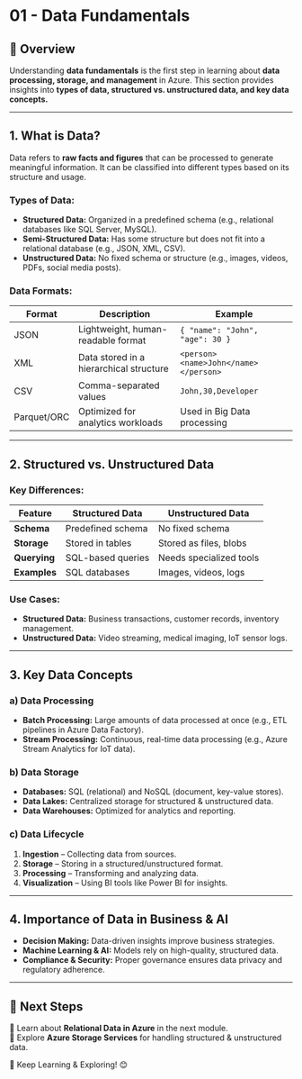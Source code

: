 # **01 - Data Fundamentals**

## **📘 Overview**
Understanding **data fundamentals** is the first step in learning about **data processing, storage, and management** in Azure. This section provides insights into **types of data, structured vs. unstructured data, and key data concepts.**

---

## **1. What is Data?**
Data refers to **raw facts and figures** that can be processed to generate meaningful information. It can be classified into different types based on its structure and usage.

### **Types of Data:**
- **Structured Data:** Organized in a predefined schema (e.g., relational databases like SQL Server, MySQL).
- **Semi-Structured Data:** Has some structure but does not fit into a relational database (e.g., JSON, XML, CSV).
- **Unstructured Data:** No fixed schema or structure (e.g., images, videos, PDFs, social media posts).

### **Data Formats:**
| Format          | Description                             | Example |
|----------------|-----------------------------------------|---------|
| JSON          | Lightweight, human-readable format      | `{ "name": "John", "age": 30 }` |
| XML           | Data stored in a hierarchical structure | `<person><name>John</name></person>` |
| CSV           | Comma-separated values                  | `John,30,Developer` |
| Parquet/ORC   | Optimized for analytics workloads      | Used in Big Data processing |

---

## **2. Structured vs. Unstructured Data**
### **Key Differences:**
| Feature            | Structured Data           | Unstructured Data       |
|--------------------|--------------------------|-------------------------|
| **Schema**        | Predefined schema         | No fixed schema         |
| **Storage**       | Stored in tables          | Stored as files, blobs  |
| **Querying**      | SQL-based queries         | Needs specialized tools |
| **Examples**      | SQL databases             | Images, videos, logs    |

### **Use Cases:**
- **Structured Data:** Business transactions, customer records, inventory management.
- **Unstructured Data:** Video streaming, medical imaging, IoT sensor logs.

---

## **3. Key Data Concepts**
### **a) Data Processing**
- **Batch Processing:** Large amounts of data processed at once (e.g., ETL pipelines in Azure Data Factory).
- **Stream Processing:** Continuous, real-time data processing (e.g., Azure Stream Analytics for IoT data).

### **b) Data Storage**
- **Databases:** SQL (relational) and NoSQL (document, key-value stores).
- **Data Lakes:** Centralized storage for structured & unstructured data.
- **Data Warehouses:** Optimized for analytics and reporting.

### **c) Data Lifecycle**
1. **Ingestion** – Collecting data from sources.
2. **Storage** – Storing in a structured/unstructured format.
3. **Processing** – Transforming and analyzing data.
4. **Visualization** – Using BI tools like Power BI for insights.

---

## **4. Importance of Data in Business & AI**
- **Decision Making:** Data-driven insights improve business strategies.
- **Machine Learning & AI:** Models rely on high-quality, structured data.
- **Compliance & Security:** Proper governance ensures data privacy and regulatory adherence.

---

## **🔗 Next Steps**
📌 Learn about **Relational Data in Azure** in the next module.  
📌 Explore **Azure Storage Services** for handling structured & unstructured data.  

🚀 Keep Learning & Exploring! 😊
